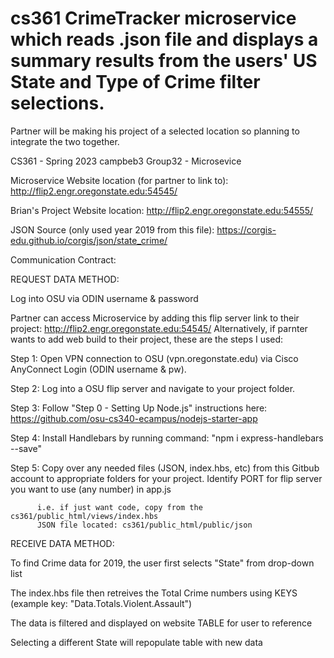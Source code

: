 # cs361 CrimeTracker microservice which reads .json file and displays a summary results from the users' US State and Type of Crime filter selections.
Partner will be making his project of a selected location so planning to integrate the two together.

CS361 - Spring 2023
campbeb3
Group32 - Microsevice

Microservice Website location (for partner to link to): 
http://flip2.engr.oregonstate.edu:54545/

Brian's Project Website location:
http://flip2.engr.oregonstate.edu:54555/

JSON Source (only used year 2019 from this file): https://corgis-edu.github.io/corgis/json/state_crime/

Communication Contract:


REQUEST DATA METHOD:

Log into OSU via ODIN username & password

Partner can access Microservice by adding this flip server link to their project: http://flip2.engr.oregonstate.edu:54545/
Alternatively, if parnter wants to add web build to their project, these are the steps I used:

Step 1: Open VPN connection to OSU (vpn.oregonstate.edu) via Cisco AnyConnect Login (ODIN username & pw).

Step 2: Log into a OSU flip server and navigate to your project folder. 

Step 3: Follow "Step 0 - Setting Up Node.js" instructions here: https://github.com/osu-cs340-ecampus/nodejs-starter-app

Step 4: Install Handlebars by running command: "npm i express-handlebars --save"

Step 5: Copy over any needed files (JSON, index.hbs, etc) from this Gitbub account to appropriate folders for your project.
          Identify PORT for flip server you want to use (any number) in app.js
          
          i.e. if just want code, copy from the cs361/public_html/views/index.hbs 
          JSON file located: cs361/public_html/public/json
          
     


RECEIVE DATA METHOD:

To find Crime data for 2019, the user first selects "State" from drop-down list

The index.hbs file then retreives the Total Crime numbers using KEYS (example key: "Data.Totals.Violent.Assault") 

The data is filtered and displayed on website TABLE for user to reference

Selecting a different State will repopulate table with new data
